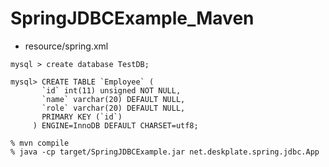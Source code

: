# SpringJDBCExample_Maven

- resource/spring.xml

```
mysql > create database TestDB;

mysql> CREATE TABLE `Employee` (
       `id` int(11) unsigned NOT NULL,
       `name` varchar(20) DEFAULT NULL,
       `role` varchar(20) DEFAULT NULL,
       PRIMARY KEY (`id`)
     ) ENGINE=InnoDB DEFAULT CHARSET=utf8;

```

```
% mvn compile
% java -cp target/SpringJDBCExample.jar net.deskplate.spring.jdbc.App
```
